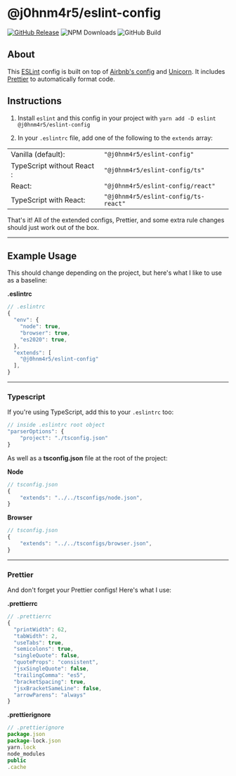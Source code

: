 # @j0hnm4r5/eslint-config

[![GitHub Release](https://img.shields.io/github/v/release/j0hnm4r5/eslint-config.svg?style=flat)](https://github.com/j0hnm4r5/eslint-config/releases)
![NPM Downloads](https://img.shields.io/npm/dw/@j0hnm4r5/eslint-config?style=flat)
![GitHub Build](https://img.shields.io/github/workflow/status/j0hnm4r5/eslint-config/Publish%20Package?style=flat)


## About

This [ESLint](https://eslint.org/) config is built on top of [Airbnb's config](https://www.npmjs.com/package/eslint-config-airbnb) and [Unicorn](https://www.npmjs.com/package/eslint-plugin-unicorn). It includes [Prettier](https://prettier.io/) to automatically format code.

## Instructions

1. Install `eslint` and this config in your project with `yarn add -D eslint @j0hnm4r5/eslint-config`

2. In your `.eslintrc` file, add one of the following to the `extends` array:

|   |   |
|---|---|
| Vanilla (default): | `"@j0hnm4r5/eslint-config"` |
| TypeScript without React : | `"@j0hnm4r5/eslint-config/ts"` |
| React: | `"@j0hnm4r5/eslint-config/react"` |
| TypeScript with React: | `"@j0hnm4r5/eslint-config/ts-react"` |


That's it! All of the extended configs, Prettier, and some extra rule changes should just work out of the box.

---

## Example Usage

This should change depending on the project, but here's what I like to use as a baseline:

**.eslintrc**
```js
// .eslintrc
{
  "env": {
    "node": true,
    "browser": true,
    "es2020": true,
  },
  "extends": [
    "@j0hnm4r5/eslint-config"
  ],
}
```

---

### Typescript

If you're using TypeScript, add this to your `.eslintrc` too:

```js
// inside .eslintrc root object
"parserOptions": {
	"project": "./tsconfig.json"
}
```

As well as a **tsconfig.json** file at the root of the project:

**Node**

```js
// tsconfig.json
{
	"extends": "../../tsconfigs/node.json",
}
```

**Browser**

```js
// tsconfig.json
{
	"extends": "../../tsconfigs/browser.json",
}
```

---

### Prettier

And don't forget your Prettier configs! Here's what I use:

**.prettierrc**
```js
// .prettierrc
{
  "printWidth": 62,
  "tabWidth": 2,
  "useTabs": true,
  "semicolons": true,
  "singleQuote": false,
  "quoteProps": "consistent",
  "jsxSingleQuote": false,
  "trailingComma": "es5",
  "bracketSpacing": true,
  "jsxBracketSameLine": false,
  "arrowParens": "always"
}
```

**.prettierignore**
```js
// .prettierignore
package.json
package-lock.json
yarn.lock
node_modules
public
.cache
```

